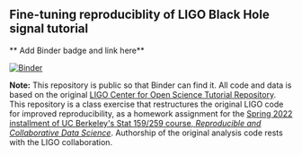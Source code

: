 ## Fine-tuning reproduciblity of LIGO Black Hole signal tutorial

** Add Binder badge and link here**

[![Binder](https://mybinder.org/badge_logo.svg)](https://mybinder.org/v2/gh/UCB-stat-159-s22/hw05-wendykimm.git/HEAD)

**Note:** This repository is public so that Binder can find it. All code and data is based on the original [LIGO Center for Open Science Tutorial Repository](https://github.com/losc-tutorial/LOSC_Event_tutorial). This repository is a class exercise that restructures the original LIGO code for improved reproducibility, as a homework assignment for the [Spring 2022 installment of UC Berkeley's Stat 159/259 course, _Reproducible and Collaborative Data Science_](https://ucb-stat-159-s22.github.io). Authorship of the original analysis code rests with the LIGO collaboration.
